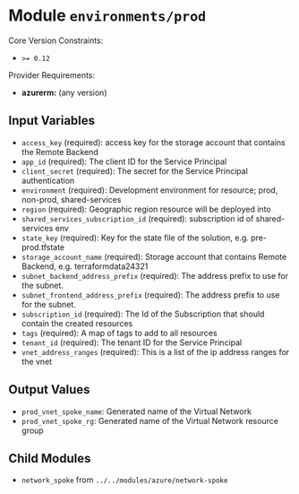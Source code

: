 
# Module `environments/prod`

Core Version Constraints:
* `>= 0.12`

Provider Requirements:
* **azurerm:** (any version)

## Input Variables
* `access_key` (required): access key for the storage account that contains the Remote Backend
* `app_id` (required): The client ID for the Service Principal
* `client_secret` (required): The secret for the Service Principal authentication
* `environment` (required): Development environment for resource; prod, non-prod, shared-services
* `region` (required): Geographic region resource will be deployed into
* `shared_services_subscription_id` (required): subscription id of shared-services env
* `state_key` (required): Key for the state file of the solution, e.g. pre-prod.tfstate
* `storage_account_name` (required): Storage account that contains Remote Backend, e.g. terraformdata24321
* `subnet_backend_address_prefix` (required): The address prefix to use for the subnet.
* `subnet_frontend_address_prefix` (required): The address prefix to use for the subnet.
* `subscription_id` (required): The Id of the Subscription that should contain the created resources
* `tags` (required): A map of tags to add to all resources
* `tenant_id` (required): The tenant ID for the Service Principal
* `vnet_address_ranges` (required): This is a list of the ip address ranges for the vnet

## Output Values
* `prod_vnet_spoke_name`: Generated name of the Virtual Network
* `prod_vnet_spoke_rg`: Generated name of the Virtual Network resource group

## Child Modules
* `network_spoke` from `../../modules/azure/network-spoke`

